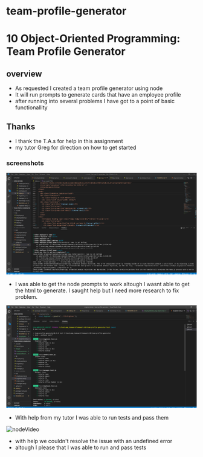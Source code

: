 # team-profile-generator
# 10 Object-Oriented Programming: Team Profile Generator

## overview
* As requested I created a team profile generator using node
* It will run prompts to generate cards that have an employee profile
* after running into several problems I have got to a point of basic functionallity 

## Thanks 
* I thank the T.A.s for help in this assignment
* my tutor Greg for direction on how to get started 

### screenshots

![node/indexSs](./images/teamprofiless1.png)
* I was able to get the node prompts to work altough I wasnt able to get the html to generate. I saught help but I need more research to fix problem.

![employeeTest](./images/employeetests.png)
* With help from my tutor I was able to run tests and pass them

![nodeVideo](https://drive.google.com/file/d/1smLRCyhf1I0t3MtqWWv-UyCuzFslH-n9/preview)
* with help we couldn't resolve the issue with an undefined error
* altough I please that I was able to run and pass tests

